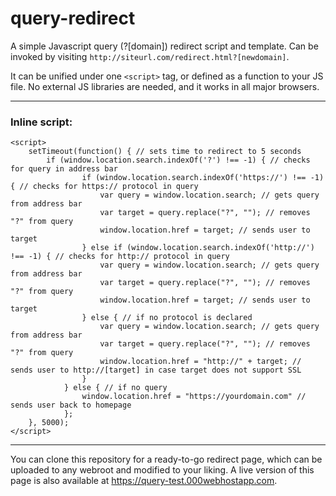 # query-redirect
A simple Javascript query (?[domain]) redirect script and template. Can be invoked by visiting `http://siteurl.com/redirect.html?[newdomain]`.

It can be unified under one `<script>` tag, or defined as a function to your JS file. No external JS libraries are needed, and it works in all major browsers. 

---

### Inline script:

```
<script>
    setTimeout(function() { // sets time to redirect to 5 seconds
        if (window.location.search.indexOf('?') !== -1) { // checks for query in address bar
                if (window.location.search.indexOf('https://') !== -1) { // checks for https:// protocol in query
                    var query = window.location.search; // gets query from address bar
                    var target = query.replace("?", ""); // removes "?" from query
                    window.location.href = target; // sends user to target
                } else if (window.location.search.indexOf('http://') !== -1) { // checks for http:// protocol in query
                    var query = window.location.search; // gets query from address bar
                    var target = query.replace("?", ""); // removes "?" from query
                    window.location.href = target; // sends user to target
                } else { // if no protocol is declared
                    var query = window.location.search; // gets query from address bar
                    var target = query.replace("?", ""); // removes "?" from query
                    window.location.href = "http://" + target; // sends user to http://[target] in case target does not support SSL
                }
            } else { // if no query
                window.location.href = "https://yourdomain.com" // sends user back to homepage
            };
    }, 5000);
</script>
```

---

You can clone this repository for a ready-to-go redirect page, which can be uploaded to any webroot and modified to your liking. A live version of this page is also available at https://query-test.000webhostapp.com. 
